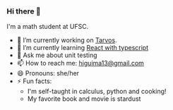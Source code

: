 ### Hi there 👋
I'm a math student at UFSC.

- 🔭 I’m currently working on [Tarvos](https://tarvos.ag/).
- 🌱 I’m currently learning [React with typescript](https://github.com/higuima/financeDivision.github.io)
- 💬 Ask me about unit testing
- 📫 How to reach me: higuima13@gmail.com
- 😄 Pronouns: she/her
- ⚡ Fun facts: 
    - I'm self-taught in calculus, python and cooking!
    - My favorite book and movie is stardust
